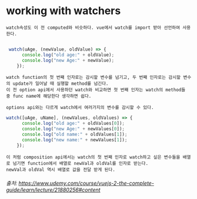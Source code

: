 # working with watchers

```
watch속성도 이 전 computed와 비슷하다. vue에서 watch를 import 받아 선언하여 사용한다.
```

```js

 watch(uAge, (newValue, oldValue) => {
      console.log("old age:" + oldValue);
      console.log("new Age:" + newValue);
    });
```

```
watch function의 첫 번째 인자로는 감시할 변수를 넘기고, 두 번째 인자로는 감시할 변수의 update가 일어날 때 실행할 method를 넘긴다.
이 전 option api에서 사용하던 watch와 비교하면 첫 번째 인자는 watch의 method들 중 func name에 해당한다 생각하면 쉽다.
```

```
options api와는 다르게 watch에서 여러가지의 변수를 감시할 수 있다.
```

```js
watch([uAge, uName], (newValues, oldValues) => {
      console.log("old age:" + oldValues[0]);
      console.log("new Age:" + newValues[0]);
      console.log("old name:" + oldValues[1]);
      console.log("new name:" + newValues[1]);
    });
```

```
이 처럼 composition api에서는 watch의 첫 번째 인자로 watch하고 싶은 변수들을 배열로 넘기면 function에서 배열로 newVal과 oldVal를 인자로 받는다.
newVal과 oldVal 역시 배열로 값을 전달 받게 된다.
```

###### 출처: https://www.udemy.com/course/vuejs-2-the-complete-guide/learn/lecture/21880256#content
